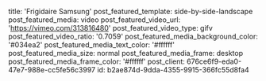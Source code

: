 title: 'Frigidaire Samsung'
post_featured_template: side-by-side-landscape
post_featured_media: video
post_featured_video_url: 'https://vimeo.com/313816480'
post_featured_video_type: gifv
post_featured_video_ratio: '0.7059'
post_featured_media_background_color: '#034ea2'
post_featured_media_text_color: '#ffffff'
post_featured_media_size: normal
post_featured_media_frame: desktop
post_featured_media_frame_color: '#ffffff'
post_client: 676ce6f9-eda0-47e7-988e-cc5fe56c3997
id: b2ae874d-9dda-4355-9915-366fc55d8fa4
